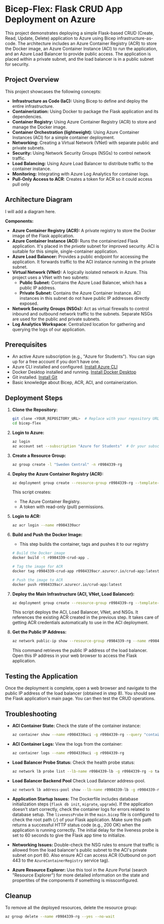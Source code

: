 # Bicep-Flex: Flask CRUD App Deployment on Azure

This project demonstrates deploying a simple Flask-based CRUD (Create, Read, Update, Delete) application to Azure using Bicep infrastructure-as-code. The architecture includes an Azure Container Registry (ACR) to store the Docker image, an Azure Container Instance (ACI) to run the application, and an Azure Load Balancer to provide public access. The application is placed within a private subnet, and the load balancer is in a public subnet for security.

## Project Overview

This project showcases the following concepts:

- **Infrastructure as Code (IaC):** Using Bicep to define and deploy the entire infrastructure.
- **Containerization:** Using Docker to package the Flask application and its dependencies.
- **Container Registry:** Using Azure Container Registry (ACR) to store and manage the Docker image.
- **Container Orchestration (lightweight):** Using Azure Container Instances (ACI) for a simple container deployment.
- **Networking:** Creating a Virtual Network (VNet) with separate public and private subnets.
- **Security:** Using Network Security Groups (NSGs) to control network traffic.
- **Load Balancing:** Using Azure Load Balancer to distribute traffic to the container instance.
- **Monitoring:** Integrating with Azure Log Analytics for container logs.
- **Pull-Only Access to ACR**: Creates a token for ACR so it could access pull only

## Architecture Diagram

I will add a diagram here.

**Components:**

- **Azure Container Registry (ACR):** A private registry to store the Docker image of the Flask application.
- **Azure Container Instance (ACI):** Runs the containerized Flask application. It's placed in the _private_ subnet for improved security. ACI is suitable for this simple, single-container application.
- **Azure Load Balancer:** Provides a public endpoint for accessing the application. It forwards traffic to the ACI instance running in the private subnet.
- **Virtual Network (VNet):** A logically isolated network in Azure. This project uses a VNet with two subnets:
  - **Public Subnet:** Contains the Azure Load Balancer, which has a public IP address.
  - **Private Subnet:** Contains the Azure Container Instance. ACI instances in this subnet do not have public IP addresses directly exposed.
- **Network Security Groups (NSGs):** Act as virtual firewalls to control inbound and outbound network traffic to the subnets. Separate NSGs are used for the public and private subnets.
- **Log Analytics Workspace**: Centralized location for gathering and querying the logs of our application.

## Prerequisites

- An active Azure subscription (e.g., "Azure for Students"). You can sign up for a free account if you don't have one.
- Azure CLI installed and configured. [Install Azure CLI](https://docs.microsoft.com/en-us/cli/azure/install-azure-cli)
- Docker Desktop installed and running. [Install Docker Desktop](https://www.docker.com/products/docker-desktop)
- Git installed. [Install Git](https://git-scm.com/book/en/v2/Getting-Started-Installing-Git)
- Basic knowledge about Bicep, ACR, ACI, and containerization.

## Deployment Steps

1.  **Clone the Repository:**

    ```bash
    git clone <YOUR_REPOSITORY_URL>  # Replace with your repository URL
    cd bicep-flex
    ```

2.  **Login to Azure:**

    ```bash
    az login
    az account set --subscription "Azure for Students"  # Or your subscription name
    ```

3.  **Create a Resource Group:**

    ```bash
    az group create -l "Sweden Central" -n r0984339-rg
    ```

4.  **Deploy the Azure Container Registry (ACR):**

    ```bash
    az deployment group create --resource-group r0984339-rg --template-file acr.bicep
    ```

    This script creates:

    - The Azure Container Registry.
    - A token with read-only (pull) permissions.

5.  **Login to ACR:**

    ```bash
    az acr login --name r0984339acr
    ```

6.  **Build and Push the Docker Image:**

    - This step builds the container, tags and pushes it to our registry

    ```bash
    # Build the Docker image
    docker build -t r0984339-crud-app .

    # Tag the image for ACR
    docker tag r0984339-crud-app r0984339acr.azurecr.io/crud-app:latest

    # Push the image to ACR
    docker push r0984339acr.azurecr.io/crud-app:latest
    ```

7.  **Deploy the Main Infrastructure (ACI, VNet, Load Balancer):**

    ```bash
    az deployment group create --resource-group r0984339-rg --template-file main.bicep
    ```

    This script deploys the ACI, Load Balancer, VNet, and NSGs. It references the existing ACR created in the previous step. It takes care of getting ACR credentials automatically to use in the ACI deployment.

8.  **Get the Public IP Address:**

    ```bash
    az network public-ip show --resource-group r0984339-rg --name r0984339-lb-publicip --query ipAddress --output tsv
    ```

    This command retrieves the public IP address of the load balancer. Open this IP address in your web browser to access the Flask application.

## Testing the Application

Once the deployment is complete, open a web browser and navigate to the public IP address of the load balancer (obtained in step 8). You should see the Flask application's main page. You can then test the CRUD operations.

## Troubleshooting

- **ACI Container State:** Check the state of the container instance:

  ```bash
  az container show --name r0984339aci -g r0984339-rg --query "containers[0].instanceView.currentState.state"
  ```

- **ACI Container Logs:** View the logs from the container:

  ```bash
  az container logs --name r0984339aci -g r0984339-rg
  ```

- **Load Balancer Probe Status:** Check the health probe status:

  ```bash
  az network lb probe list --lb-name r0984339-lb -g r0984339-rg -o table
  ```

- **Load Balancer Backend Pool** Check Load Balancer address-pool.

  ```bash
  az network lb address-pool show --lb-name r0984339-lb -g r0984339-rg --name backendPool_PrivateAdd
  ```

- **Application Startup Issues:** The Dockerfile includes database initialization steps (`flask db init`, `migrate`, `upgrade`). If the application doesn't start correctly, check the container logs for errors related to database setup. The `livenessProbe` in the `main.bicep` file is configured to check the root path (`/`) of your Flask application. Make sure this path returns a successful HTTP status code (e.g., 200 OK) when the application is running correctly. The initial delay for the liveness probe is set to 60 seconds to give the Flask app time to initialize.

- **Networking Issues:** Double-check the NSG rules to ensure that traffic is allowed from the load balancer's public subnet to the ACI's private subnet on port 80. Also ensure ACI can access ACR (Outbound on port 443 to the `AzureContainerRegistry` service tag).

- **Azure Resource Explorer:** Use this tool in the Azure Portal (search "Resource Explorer") for more detailed information on the state and propertites of the components if something is missconfigured.

## Cleanup

To remove all the deployed resources, delete the resource group:

```bash
az group delete --name r0984339-rg --yes --no-wait
```
